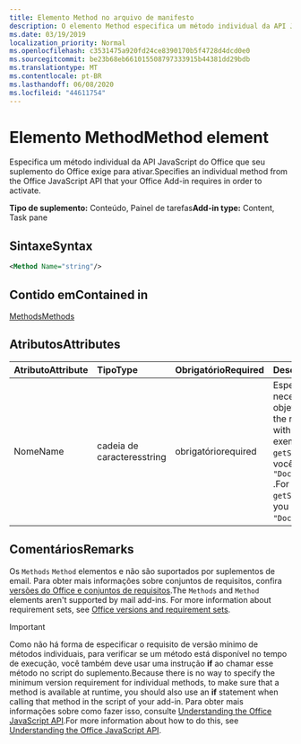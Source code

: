 ```yaml
---
title: Elemento Method no arquivo de manifesto
description: O elemento Method especifica um método individual da API JavaScript do Office que seus suplementos do Office exigem para ativar.
ms.date: 03/19/2019
localization_priority: Normal
ms.openlocfilehash: c3531475a920fd24ce8390170b5f4728d4dcd0e0
ms.sourcegitcommit: be23b68eb661015508797333915b44381dd29bdb
ms.translationtype: MT
ms.contentlocale: pt-BR
ms.lasthandoff: 06/08/2020
ms.locfileid: "44611754"
---
```

# <a name="method-element"></a><span data-ttu-id="c4fc2-103">Elemento Method</span><span class="sxs-lookup"><span data-stu-id="c4fc2-103">Method element</span></span>

<span data-ttu-id="c4fc2-104">Especifica um método individual da API JavaScript do Office que seu suplemento do Office exige para ativar.</span><span class="sxs-lookup"><span data-stu-id="c4fc2-104">Specifies an individual method from the Office JavaScript API that your Office Add-in requires in order to activate.</span></span>

<span data-ttu-id="c4fc2-105">**Tipo de suplemento:** Conteúdo, Painel de tarefas</span><span class="sxs-lookup"><span data-stu-id="c4fc2-105">**Add-in type:** Content, Task pane</span></span>

## <a name="syntax"></a><span data-ttu-id="c4fc2-106">Sintaxe</span><span class="sxs-lookup"><span data-stu-id="c4fc2-106">Syntax</span></span>

```XML
<Method Name="string"/>
```

## <a name="contained-in"></a><span data-ttu-id="c4fc2-107">Contido em</span><span class="sxs-lookup"><span data-stu-id="c4fc2-107">Contained in</span></span>

[<span data-ttu-id="c4fc2-108">Methods</span><span class="sxs-lookup"><span data-stu-id="c4fc2-108">Methods</span></span>](methods.md)

## <a name="attributes"></a><span data-ttu-id="c4fc2-109">Atributos</span><span class="sxs-lookup"><span data-stu-id="c4fc2-109">Attributes</span></span>

|<span data-ttu-id="c4fc2-110">**Atributo**</span><span class="sxs-lookup"><span data-stu-id="c4fc2-110">**Attribute**</span></span>|<span data-ttu-id="c4fc2-111">**Tipo**</span><span class="sxs-lookup"><span data-stu-id="c4fc2-111">**Type**</span></span>|<span data-ttu-id="c4fc2-112">**Obrigatório**</span><span class="sxs-lookup"><span data-stu-id="c4fc2-112">**Required**</span></span>|<span data-ttu-id="c4fc2-113">**Descrição**</span><span class="sxs-lookup"><span data-stu-id="c4fc2-113">**Description**</span></span>|
|:-----|:-----|:-----|:-----|
|<span data-ttu-id="c4fc2-114">Nome</span><span class="sxs-lookup"><span data-stu-id="c4fc2-114">Name</span></span>|<span data-ttu-id="c4fc2-115">cadeia de caracteres</span><span class="sxs-lookup"><span data-stu-id="c4fc2-115">string</span></span>|<span data-ttu-id="c4fc2-116">obrigatório</span><span class="sxs-lookup"><span data-stu-id="c4fc2-116">required</span></span>|<span data-ttu-id="c4fc2-117">Especifica o nome do método necessário qualificado com seu objeto pai.</span><span class="sxs-lookup"><span data-stu-id="c4fc2-117">Specifies the name of the required method qualified with its parent object.</span></span> <span data-ttu-id="c4fc2-118">Por exemplo, para especificar o `getSelectedDataAsync` método, você deve especificar `"Document.getSelectedDataAsync"` .</span><span class="sxs-lookup"><span data-stu-id="c4fc2-118">For example, to specify the `getSelectedDataAsync` method, you must specify `"Document.getSelectedDataAsync"`.</span></span>|

## <a name="remarks"></a><span data-ttu-id="c4fc2-119">Comentários</span><span class="sxs-lookup"><span data-stu-id="c4fc2-119">Remarks</span></span>

<span data-ttu-id="c4fc2-120">Os `Methods` `Method` elementos e não são suportados por suplementos de email. Para obter mais informações sobre conjuntos de requisitos, confira [versões do Office e conjuntos de requisitos](../../develop/office-versions-and-requirement-sets.md).</span><span class="sxs-lookup"><span data-stu-id="c4fc2-120">The `Methods` and `Method` elements aren't supported by mail add-ins. For more information about requirement sets, see [Office versions and requirement sets](../../develop/office-versions-and-requirement-sets.md).</span></span>

> [!IMPORTANT]
> <span data-ttu-id="c4fc2-121">Como não há forma de especificar o requisito de versão mínimo de métodos individuais, para verificar se um método está disponível no tempo de execução, você também deve usar uma instrução **if** ao chamar esse método no script do suplemento.</span><span class="sxs-lookup"><span data-stu-id="c4fc2-121">Because there is no way to specify the minimum version requirement for individual methods, to make sure that a method is available at runtime, you should also use an **if** statement when calling that method in the script of your add-in.</span></span> <span data-ttu-id="c4fc2-122">Para obter mais informações sobre como fazer isso, consulte [Understanding the Office JavaScript API](../../develop/understanding-the-javascript-api-for-office.md).</span><span class="sxs-lookup"><span data-stu-id="c4fc2-122">For more information about how to do this, see [Understanding the Office JavaScript API](../../develop/understanding-the-javascript-api-for-office.md).</span></span>
